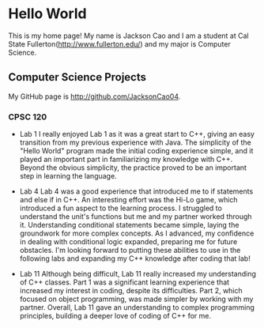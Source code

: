 # Hello World

This is my home page! My name is Jackson Cao and I am a student at Cal State Fullerton(http://www.fullerton.edu/) and my major is Computer Science.

## Computer Science Projects

My GitHub page is http://github.com/JacksonCao04.

### CPSC 120

* Lab 1
I really enjoyed Lab 1 as it was a great start to C++, giving an easy transition from my previous experience with Java. The simplicity of the  "Hello World" program made the initial coding experience simple, and it played an important part in familiarizing  my knowledge with C++. Beyond the obvious simplicity, the practice proved to be an important step in learning the language.

* Lab 4 
Lab 4 was a good experience that introduced me to if statements and else if in C++. An interesting effort was the Hi-Lo game, which introduced a fun aspect to the learning process. I struggled to understand the unit's functions but me and my partner worked through it. Understanding conditional statements became simple, laying the groundwork for more complex concepts. As I advanced, my confidence in dealing with conditional logic expanded, preparing me for future obstacles. I'm looking forward to putting these abilities to use in the following labs and expanding my C++ knowledge after coding that lab!

* Lab 11
Although being difficult, Lab 11 really increased my understanding of C++ classes. Part 1 was a significant learning experience that increased my interest in coding, despite its difficulties. Part 2, which focused on object programming, was made simpler by working with my partner. Overall, Lab 11 gave an understanding to complex programming principles, building a deeper love of coding of C++ for me.

